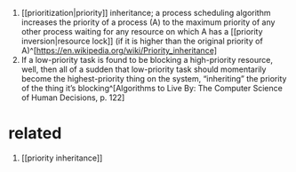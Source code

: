 1. [[prioritization|priority]] inheritance; a process scheduling algorithm increases the priority of a process (A) to the maximum priority of any other process waiting for any resource on which A has a [[priority inversion|resource lock]] (if it is higher than the original priority of A)^[https://en.wikipedia.org/wiki/Priority_inheritance]
2. If a low-priority task is found to be blocking a high-priority resource, well, then all of a sudden that low-priority task should momentarily become the highest-priority thing on the system, “inheriting” the priority of the thing it’s blocking^[Algorithms to Live By: The Computer Science of Human Decisions, p. 122]

# related
1. [[priority inheritance]]